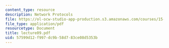 ```yaml
---
content_type: resource
description: Network Protocols
file: https://ol-ocw-studio-app-production.s3.amazonaws.com/courses/15-565j-integrating-esystems-global-information-systems-spring-2002/57599d12f997dc9b58d783ce08d5353b_lecture09.pdf
file_type: application/pdf
resourcetype: Document
title: lecture09.pdf
uid: 57599d12-f997-dc9b-58d7-83ce08d5353b
---
```

